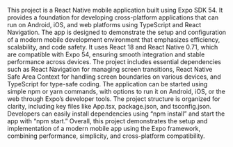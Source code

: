 This project is a React Native mobile application built using Expo SDK 54. 
It provides a foundation for developing cross-platform applications that can run on Android, iOS, and web platforms using TypeScript and React Navigation. 
The app is designed to demonstrate the setup and configuration of a modern mobile development environment that emphasizes efficiency, scalability, and code safety.
It uses React 18 and React Native 0.71, which are compatible with Expo 54, ensuring smooth integration and stable performance across devices.
The project includes essential dependencies such as React Navigation for managing screen transitions, React Native Safe Area Context for handling screen boundaries on various devices, and TypeScript for type-safe coding. 
The application can be started using simple npm or yarn commands, with options to run it on Android, iOS, or the web through Expo’s developer tools. The project structure is organized for clarity, including key files like App.tsx, package.json, and tsconfig.json.
Developers can easily install dependencies using “npm install” and start the app with “npm start.” Overall, this project demonstrates the setup and implementation of a modern mobile app using the Expo framework, combining performance, simplicity, and cross-platform compatibility.
